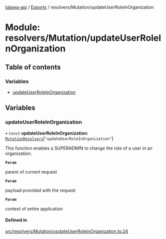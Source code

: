 [talawa-api](../README.md) / [Exports](../modules.md) / resolvers/Mutation/updateUserRoleInOrganization

# Module: resolvers/Mutation/updateUserRoleInOrganization

## Table of contents

### Variables

- [updateUserRoleInOrganization](resolvers_Mutation_updateUserRoleInOrganization.md#updateuserroleinorganization)

## Variables

### updateUserRoleInOrganization

• `Const` **updateUserRoleInOrganization**: [`MutationResolvers`](types_generatedGraphQLTypes.md#mutationresolvers)[``"updateUserRoleInOrganization"``]

This function enables a SUPERADMIN to change the role of a user in an organization.

**`Param`**

parent of current request

**`Param`**

payload provided with the request

**`Param`**

context of entire application

#### Defined in

[src/resolvers/Mutation/updateUserRoleInOrganization.ts:24](https://github.com/PalisadoesFoundation/talawa-api/blob/e5f7a9d/src/resolvers/Mutation/updateUserRoleInOrganization.ts#L24)
